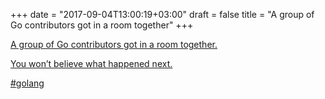 +++
date = "2017-09-04T13:00:19+03:00"
draft = false
title = "A group of Go contributors got in a room together"
+++

<p><a href="https://t.co/f0MAanECtm">A group of Go contributors got in a room together.

You won’t believe what happened next.


#golang</a></p>
